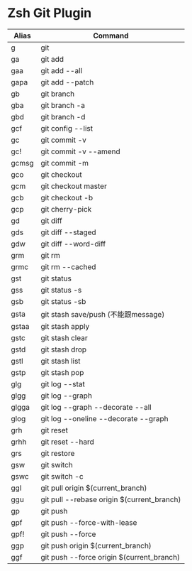 # Zsh Git Plugin

| Alias | Command                                    |
|-------|--------------------------------------------|
| g     | git                                        |
| ga    | git add                                    |
| gaa   | git add --all                              |
| gapa  | git add --patch                            |
| gb    | git branch                                 |
| gba   | git branch -a                              |
| gbd   | git branch -d                              |
| gcf   | git config --list                          |
| gc    | git commit -v                              |
| gc!   | git commit -v --amend                      |
| gcmsg | git commit -m                              |
| gco   | git checkout                               |
| gcm   | git checkout master                        |
| gcb   | git checkout -b                            |
| gcp   | git cherry-pick                            |
| gd    | git diff                                   |
| gds   | git diff --staged                          |
| gdw   | git diff --word-diff                       |
| grm   | git rm                                     |
| grmc  | git rm --cached                            |
| gst   | git status                                 |
| gss   | git status -s                              |
| gsb   | git status -sb                             |
| gsta  | git stash save/push (不能跟message)        |
| gstaa | git stash apply                            |
| gstc  | git stash clear                            |
| gstd  | git stash drop                             |
| gstl  | git stash list                             |
| gstp  | git stash pop                              |
| glg   | git log --stat                             |
| glgg  | git log --graph                            |
| glgga | git log --graph --decorate --all           |
| glog  | git log --oneline --decorate --graph       |
| grh   | git reset                                  |
| grhh  | git reset --hard                           |
| grs   | git restore                                |
| gsw   | git switch                                 |
| gswc  | git switch -c                              |
| ggl   | git pull origin $(current_branch)          |
| ggu   | git pull --rebase origin $(current_branch) |
| gp    | git push                                   |
| gpf   | git push --force-with-lease                |
| gpf!  | git push --force                           |
| ggp   | git push origin $(current_branch)          |
| ggf   | git push --force origin $(current_branch)  |
